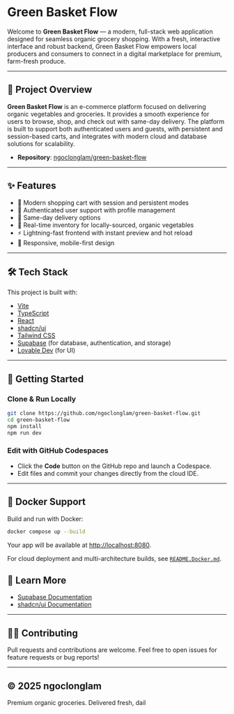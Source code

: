 # Green Basket Flow

Welcome to **Green Basket Flow** — a modern, full-stack web application designed for seamless organic grocery shopping. With a fresh, interactive interface and robust backend, Green Basket Flow empowers local producers and consumers to connect in a digital marketplace for premium, farm-fresh produce.

---

## 🌱 Project Overview

**Green Basket Flow** is an e-commerce platform focused on delivering organic vegetables and groceries. It provides a smooth experience for users to browse, shop, and check out with same-day delivery. The platform is built to support both authenticated users and guests, with persistent and session-based carts, and integrates with modern cloud and database solutions for scalability.

- **Repository**: [ngoclonglam/green-basket-flow](https://github.com/ngoclonglam/green-basket-flow)

---

## ✨ Features

- 🛒 Modern shopping cart with session and persistent modes
- 👤 Authenticated user support with profile management
- 🚚 Same-day delivery options
- 🥬 Real-time inventory for locally-sourced, organic vegetables
- ⚡ Lightning-fast frontend with instant preview and hot reload
- 📱 Responsive, mobile-first design

---

## 🛠️ Tech Stack

This project is built with:

- [Vite](https://vitejs.dev/)
- [TypeScript](https://www.typescriptlang.org/)
- [React](https://react.dev/)
- [shadcn/ui](https://ui.shadcn.com/)
- [Tailwind CSS](https://tailwindcss.com/)
- [Supabase](https://supabase.com/) (for database, authentication, and storage)
- [Lovable Dev](https://lovable.dev/) (for UI)

---

## 🚀 Getting Started

### Clone & Run Locally

```sh
git clone https://github.com/ngoclonglam/green-basket-flow.git
cd green-basket-flow
npm install
npm run dev
```

### Edit with GitHub Codespaces

- Click the **Code** button on the GitHub repo and launch a Codespace.
- Edit files and commit your changes directly from the cloud IDE.

---

## 🐳 Docker Support

Build and run with Docker:

```sh
docker compose up --build
```

Your app will be available at [http://localhost:8080](http://localhost:8080).

For cloud deployment and multi-architecture builds, see [`README.Docker.md`](./README.Docker.md).

## 📖 Learn More

- [Supabase Documentation](https://supabase.com/docs)
- [shadcn/ui Documentation](https://ui.shadcn.com/docs)

---

## 🧑‍💻 Contributing

Pull requests and contributions are welcome. Feel free to open issues for feature requests or bug reports!

---

## © 2025 ngoclonglam

Premium organic groceries. Delivered fresh, dail
